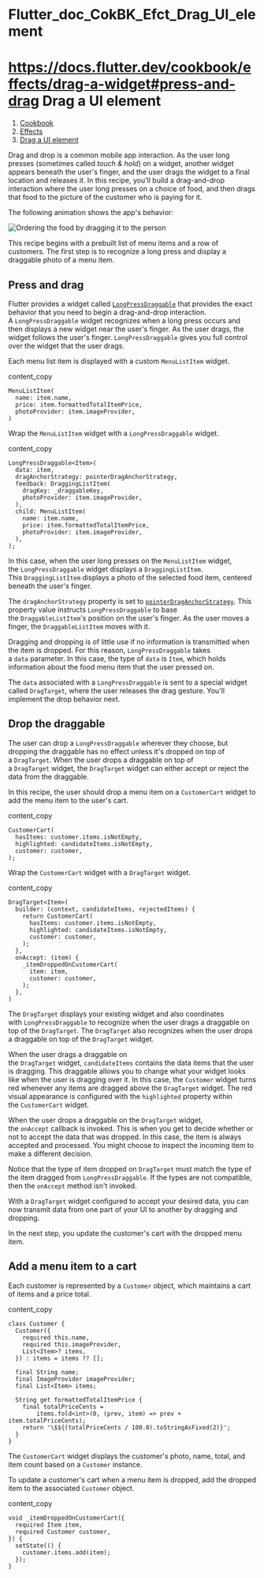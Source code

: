 # Flutter_doc_CokBK_Efct_Drag_UI_element
 https://docs.flutter.dev/cookbook/effects/drag-a-widget#press-and-drag
Drag a UI element
=================

1.  [Cookbook](https://docs.flutter.dev/cookbook)
2.  [Effects](https://docs.flutter.dev/cookbook/effects)
3.  [Drag a UI element](https://docs.flutter.dev/cookbook/effects/drag-a-widget)

Drag and drop is a common mobile app interaction. As the user long presses (sometimes called *touch & hold*) on a widget, another widget appears beneath the user's finger, and the user drags the widget to a final location and releases it. In this recipe, you'll build a drag-and-drop interaction where the user long presses on a choice of food, and then drags that food to the picture of the customer who is paying for it.

The following animation shows the app's behavior:

![Ordering the food by dragging it to the person](https://docs.flutter.dev/assets/images/docs/cookbook/effects/DragAUIElement.gif)

This recipe begins with a prebuilt list of menu items and a row of customers. The first step is to recognize a long press and display a draggable photo of a menu item.

[](https://docs.flutter.dev/cookbook/effects/drag-a-widget#press-and-drag)Press and drag
----------------------------------------------------------------------------------------

Flutter provides a widget called [`LongPressDraggable`](https://api.flutter.dev/flutter/widgets/LongPressDraggable-class.html) that provides the exact behavior that you need to begin a drag-and-drop interaction. A `LongPressDraggable` widget recognizes when a long press occurs and then displays a new widget near the user's finger. As the user drags, the widget follows the user's finger. `LongPressDraggable` gives you full control over the widget that the user drags.

Each menu list item is displayed with a custom `MenuListItem` widget.

content_copy

```
MenuListItem(
  name: item.name,
  price: item.formattedTotalItemPrice,
  photoProvider: item.imageProvider,
)
```

Wrap the `MenuListItem` widget with a `LongPressDraggable` widget.

content_copy

```
LongPressDraggable<Item>(
  data: item,
  dragAnchorStrategy: pointerDragAnchorStrategy,
  feedback: DraggingListItem(
    dragKey: _draggableKey,
    photoProvider: item.imageProvider,
  ),
  child: MenuListItem(
    name: item.name,
    price: item.formattedTotalItemPrice,
    photoProvider: item.imageProvider,
  ),
);
```

In this case, when the user long presses on the `MenuListItem` widget, the `LongPressDraggable` widget displays a `DraggingListItem`. This `DraggingListItem` displays a photo of the selected food item, centered beneath the user's finger.

The `dragAnchorStrategy` property is set to [`pointerDragAnchorStrategy`](https://api.flutter.dev/flutter/widgets/pointerDragAnchorStrategy.html). This property value instructs `LongPressDraggable` to base the `DraggableListItem`'s position on the user's finger. As the user moves a finger, the `DraggableListItem` moves with it.

Dragging and dropping is of little use if no information is transmitted when the item is dropped. For this reason, `LongPressDraggable` takes a `data` parameter. In this case, the type of `data` is `Item`, which holds information about the food menu item that the user pressed on.

The `data` associated with a `LongPressDraggable` is sent to a special widget called `DragTarget`, where the user releases the drag gesture. You'll implement the drop behavior next.

[](https://docs.flutter.dev/cookbook/effects/drag-a-widget#drop-the-draggable)Drop the draggable
------------------------------------------------------------------------------------------------

The user can drop a `LongPressDraggable` wherever they choose, but dropping the draggable has no effect unless it's dropped on top of a `DragTarget`. When the user drops a draggable on top of a `DragTarget` widget, the `DragTarget` widget can either accept or reject the data from the draggable.

In this recipe, the user should drop a menu item on a `CustomerCart` widget to add the menu item to the user's cart.

content_copy

```
CustomerCart(
  hasItems: customer.items.isNotEmpty,
  highlighted: candidateItems.isNotEmpty,
  customer: customer,
);
```

Wrap the `CustomerCart` widget with a `DragTarget` widget.

content_copy

```
DragTarget<Item>(
  builder: (context, candidateItems, rejectedItems) {
    return CustomerCart(
      hasItems: customer.items.isNotEmpty,
      highlighted: candidateItems.isNotEmpty,
      customer: customer,
    );
  },
  onAccept: (item) {
    _itemDroppedOnCustomerCart(
      item: item,
      customer: customer,
    );
  },
)
```

The `DragTarget` displays your existing widget and also coordinates with `LongPressDraggable` to recognize when the user drags a draggable on top of the `DragTarget`. The `DragTarget` also recognizes when the user drops a draggable on top of the `DragTarget` widget.

When the user drags a draggable on the `DragTarget` widget, `candidateItems` contains the data items that the user is dragging. This draggable allows you to change what your widget looks like when the user is dragging over it. In this case, the `Customer` widget turns red whenever any items are dragged above the `DragTarget` widget. The red visual appearance is configured with the `highlighted` property within the `CustomerCart` widget.

When the user drops a draggable on the `DragTarget` widget, the `onAccept` callback is invoked. This is when you get to decide whether or not to accept the data that was dropped. In this case, the item is always accepted and processed. You might choose to inspect the incoming item to make a different decision.

Notice that the type of item dropped on `DragTarget` must match the type of the item dragged from `LongPressDraggable`. If the types are not compatible, then the `onAccept` method isn't invoked.

With a `DragTarget` widget configured to accept your desired data, you can now transmit data from one part of your UI to another by dragging and dropping.

In the next step, you update the customer's cart with the dropped menu item.

[](https://docs.flutter.dev/cookbook/effects/drag-a-widget#add-a-menu-item-to-a-cart)Add a menu item to a cart
--------------------------------------------------------------------------------------------------------------

Each customer is represented by a `Customer` object, which maintains a cart of items and a price total.

content_copy

```
class Customer {
  Customer({
    required this.name,
    required this.imageProvider,
    List<Item>? items,
  }) : items = items ?? [];

  final String name;
  final ImageProvider imageProvider;
  final List<Item> items;

  String get formattedTotalItemPrice {
    final totalPriceCents =
        items.fold<int>(0, (prev, item) => prev + item.totalPriceCents);
    return '\$${(totalPriceCents / 100.0).toStringAsFixed(2)}';
  }
}
```

The `CustomerCart` widget displays the customer's photo, name, total, and item count based on a `Customer` instance.

To update a customer's cart when a menu item is dropped, add the dropped item to the associated `Customer` object.

content_copy

```
void _itemDroppedOnCustomerCart({
  required Item item,
  required Customer customer,
}) {
  setState(() {
    customer.items.add(item);
  });
}
```
